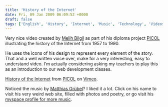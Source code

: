 ```yaml
---
title: 'History of the Internet'
date: Fri, 09 Jan 2009 06:09:52 +0000
draft: false
tags: ['English', 'History', 'Internet', 'Music', 'Technology', 'Videos']
---
```


Very nice video created by [Melih Bilgil](http://www.lonja.de) as part of his diploma project [PICOL](http://www.picol.org) illustrating the history of the Internet from 1957 to 1990.

He uses the icons of his design to represent every element of the story. That and a well written voice over, make for a very interesting, easy to understand video. I’m actually considering asking my teachers to play this as an introduction to our web development classes.

[History of the Internet](http://vimeo.com/2696386) from [PICOL](http://vimeo.com/picol) on [Vimeo](http://vimeo.com).

Noticed the music by [Matthias Grübel](http://www.telekaster.net/)? I liked it a lot. Click on his name to visit his very weird web site, filled with photos and poetry, or go visit his [myspace profile for more music](http://www.myspace.com/telekastermusiken).